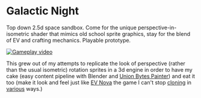 # Galactic Night

Top down 2.5d space sandbox. Come for the unique perspective-in-isometric shader that mimics old school sprite graphics, stay for the blend of EV and crafting mechanics. Playable prototype.

[![Gameplay video](https://img.youtube.com/vi/1MED7rV_yug/hqdefault.jpg)](https://www.youtube.com/watch?v=1MED7rV_yug)

This grew out of my attempts to replicate the look of perspective (rather than the usual isometric) rotation sprites in a 3d engine in order to have my cake (easy content pipeline with Blender and [Union Bytes Painter](https://www.unionbytes.de/apps/ubpainter/)) and eat it too (make it look and feel just like [EV Nova](https://en.wikipedia.org/wiki/Escape_Velocity_Nova) the game I can't stop [cloning](https://github.com/eamonnmr/flythrough.space) in [various](https://github.com/eamonnmr/mpevmvp) ways.)


